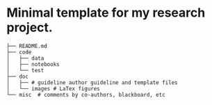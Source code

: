 # Minimal template for my research project.


```
├── README.md
├── code
│   ├── data
│   ├── notebooks
│   └── test
├── doc
│   ├── # guideline author guideline and template files
│   └── images # LaTex figures
└── misc  # comments by co-authors, blackboard, etc
```
